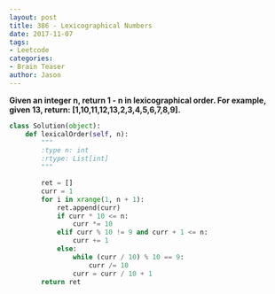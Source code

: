 ```yaml
---
layout: post
title: 386 - Lexicographical Numbers
date: 2017-11-07
tags:
- Leetcode
categories:
- Brain Teaser
author: Jason
---
```

**Given an integer n, return 1 - n in lexicographical order. For example, given 13, return: [1,10,11,12,13,2,3,4,5,6,7,8,9].**


```python
class Solution(object):
    def lexicalOrder(self, n):
        """
        :type n: int
        :rtype: List[int]
        """

        ret = []
        curr = 1
        for i in xrange(1, n + 1):
            ret.append(curr)
            if curr * 10 <= n:
                curr *= 10
            elif curr % 10 != 9 and curr + 1 <= n:
                curr += 1
            else:
                while (curr / 10) % 10 == 9:
                    curr /= 10
                curr = curr / 10 + 1
        return ret
```
